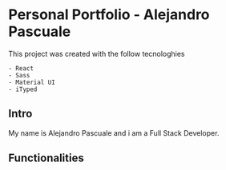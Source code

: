 # Personal Portfolio - Alejandro Pascuale

This project was created with the follow tecnologhies

    - React
    - Sass
    - Material UI
    - iTyped
## Intro

My name is Alejandro Pascuale and i am a Full Stack Developer.

## Functionalities
